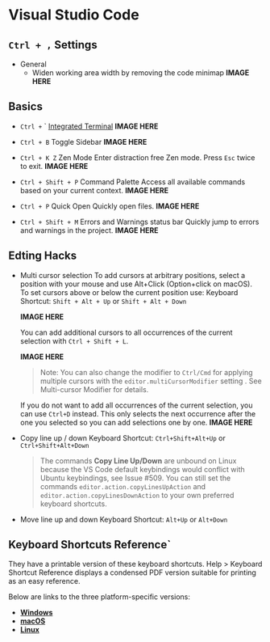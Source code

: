 # Visual Studio Code

## `Ctrl + ,` Settings 
* General
    * Widen working area width by removing the code minimap 
    **IMAGE HERE**

## Basics
*  `Ctrl +` ` [Integrated Terminal](https://code.visualstudio.com/docs/editor/integrated-terminal)
**IMAGE HERE**

*  `Ctrl + B` Toggle Sidebar
**IMAGE HERE**

*  `Ctrl + K Z` Zen Mode
Enter distraction free Zen mode. Press `Esc` twice to exit.
**IMAGE HERE**

*  `Ctrl + Shift + P` Command Palette
    Access all available commands based on your current context.
**IMAGE HERE**

*  `Ctrl + P` Quick Open 
    Quickly open files.
    **IMAGE HERE**

*  `Ctrl + Shift + M` Errors and Warnings status bar
    Quickly jump to errors and warnings in the project.
    **IMAGE HERE**

## Edting Hacks
* Multi cursor selection
    To add cursors at arbitrary positions, select a position with your mouse and use Alt+Click (Option+click on macOS).
    To set cursors above or below the current position use:
    Keyboard Shortcut: `Shift + Alt + Up` or `Shift + Alt + Down`

    **IMAGE HERE**
    
    You can add additional cursors to all occurrences of the current selection with `Ctrl + Shift + L`.

    **IMAGE HERE**

    > Note: You can also change the modifier to `Ctrl/Cmd` for applying multiple cursors with the `editor.multiCursorModifier` setting . See Multi-cursor Modifier for details.

    If you do not want to add all occurrences of the current selection, you can use `Ctrl+D` instead. This only selects the next occurrence after the one you selected so you can add selections one by one.
    **IMAGE HERE**
* Copy line up / down
    Keyboard Shortcut: `Ctrl+Shift+Alt+Up` or `Ctrl+Shift+Alt+Down`
    >The commands **Copy Line Up/Down** are unbound on Linux because the VS Code default keybindings would conflict with Ubuntu keybindings, see Issue #509. You can still set the commands `editor.action.copyLinesUpAction` and `editor.action.copyLinesDownAction` to your own preferred keyboard shortcuts.
* Move line up and down
Keyboard Shortcut: `Alt+Up` or `Alt+Down`

## Keyboard Shortcuts Reference`
They have a printable version of these keyboard shortcuts. Help > Keyboard Shortcut Reference displays a condensed PDF version suitable for printing as an easy reference.

Below are links to the three platform-specific versions:
* **[Windows](https://code.visualstudio.com/shortcuts/keyboard-shortcuts-windows.pdf)**
* **[macOS](https://code.visualstudio.com/shortcuts/keyboard-shortcuts-macos.pdf)**
* **[Linux](https://code.visualstudio.com/shortcuts/keyboard-shortcuts-linux.pdf)**